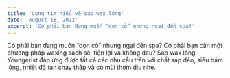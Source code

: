 ```yaml
---
title: 'Cùng tìm hiểu về sáp wax lông'
date: 'August 18, 2022'
excerpt: 'Có phải bạn đang muốn “dọn cỏ” nhưng ngại đến spa?'
---
```


Có phải bạn đang muốn “dọn cỏ” nhưng ngại đến spa? Có phải bạn cần một phương pháp waxing sạch sẽ, tiện lợi và không đau? Sáp wax lông Youngerist đáp ứng được tất cả các nhu cầu trên với chất sáp dẻo, siêu bám lông, nhiệt độ tan chảy thấp và có mùi thơm dịu nhẹ.